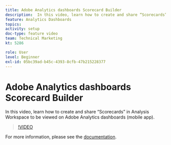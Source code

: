 ```yaml
---
title: Adobe Analytics dashboards Scorecard Builder
description:  In this video, learn how to create and share “Scorecards” in Analysis Workspace to be viewed on Adobe Analytics dashboards (mobile app).
feature: Analytics Dashboards
topics: 
activity: setup
doc-type: feature video
team: Technical Marketing
kt: 5286

role: User
level: Beginner
exl-id: 05bc39ad-b45c-4393-8cfb-47b215228377
---
```

# Adobe Analytics dashboards Scorecard Builder

 In this video, learn how to create and share “Scorecards” in Analysis Workspace to be viewed on Adobe Analytics dashboards (mobile app).

>[!VIDEO](https://video.tv.adobe.com/v/34544/?quality=12)

For more information, please see the [documentation](https://experienceleague.adobe.com/docs/analytics/analyze/mobapp/home.html?lang=en).

